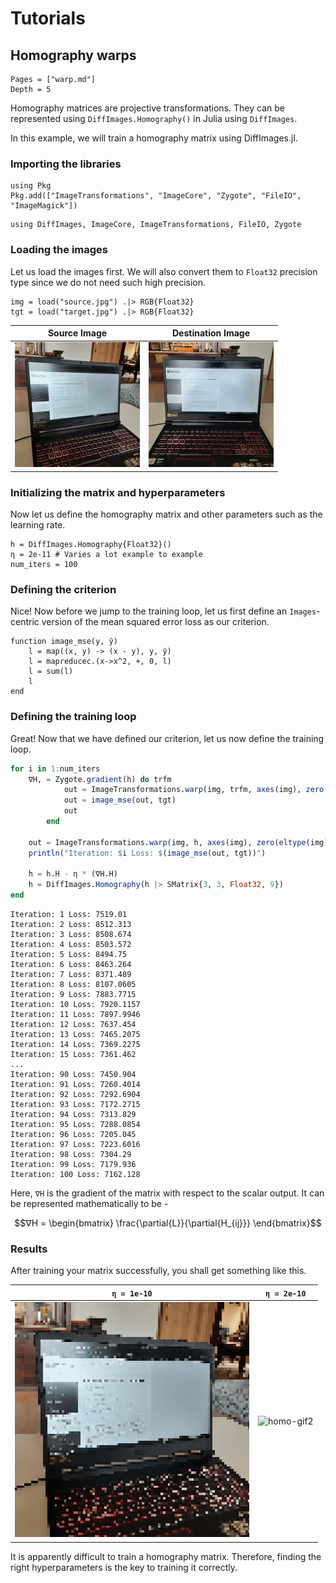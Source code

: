 # Tutorials

## Homography warps
```@contents
Pages = ["warp.md"]
Depth = 5
```
Homography matrices are projective transformations. They can be represented using `DiffImages.Homography()` in Julia using `DiffImages`.

In this example, we will train a homography matrix using DiffImages.jl.
### Importing the libraries
```@setup homo
using Pkg
Pkg.add(["ImageTransformations", "ImageCore", "Zygote", "FileIO", "ImageMagick"])
```
```@repl homo
using DiffImages, ImageCore, ImageTransformations, FileIO, Zygote
```

### Loading the images
Let us load the images first. We will also convert them to `Float32` precision type since we do not need such high precision.
```@repl homo
img = load("source.jpg") .|> RGB{Float32}
tgt = load("target.jpg") .|> RGB{Float32}
```
| Source Image | Destination Image |
|--------------|-------------------|
| ![src](source.jpg) | ![tgt](target.jpg) |

### Initializing the matrix and hyperparameters
Now let us define the homography matrix and other parameters such as the learning rate.
```@repl homo
h = DiffImages.Homography{Float32}()
η = 2e-11 # Varies a lot example to example
num_iters = 100
```
### Defining the criterion
Nice! Now before we jump to the training loop, let us first define an `Images`-centric version of the mean squared error loss as our criterion.
```@repl homo
function image_mse(y, ŷ)
    l = map((x, y) -> (x - y), y, ŷ)
    l = mapreducec.(x->x^2, +, 0, l)
    l = sum(l)
    l
end
```

### Defining the training loop
Great! Now that we have defined our criterion, let us now define the training loop.
```julia
for i in 1:num_iters
    ∇H, = Zygote.gradient(h) do trfm
            out = ImageTransformations.warp(img, trfm, axes(img), zero(eltype(img)))
            out = image_mse(out, tgt)
            out
        end

    out = ImageTransformations.warp(img, h, axes(img), zero(eltype(img)))
    println("Iteration: $i Loss: $(image_mse(out, tgt))")

    h = h.H - η * (∇H.H)
    h = DiffImages.Homography(h |> SMatrix{3, 3, Float32, 9})
end
```
```
Iteration: 1 Loss: 7519.01
Iteration: 2 Loss: 8512.313
Iteration: 3 Loss: 8508.674
Iteration: 4 Loss: 8503.572
Iteration: 5 Loss: 8494.75
Iteration: 6 Loss: 8463.264
Iteration: 7 Loss: 8371.489
Iteration: 8 Loss: 8107.0605
Iteration: 9 Loss: 7883.7715
Iteration: 10 Loss: 7920.1157
Iteration: 11 Loss: 7897.9946
Iteration: 12 Loss: 7637.454
Iteration: 13 Loss: 7465.2075
Iteration: 14 Loss: 7369.2275
Iteration: 15 Loss: 7361.462
...
Iteration: 90 Loss: 7450.904
Iteration: 91 Loss: 7260.4014
Iteration: 92 Loss: 7292.6904
Iteration: 93 Loss: 7172.2715
Iteration: 94 Loss: 7313.829
Iteration: 95 Loss: 7288.0854
Iteration: 96 Loss: 7205.045
Iteration: 97 Loss: 7223.6016
Iteration: 98 Loss: 7304.29
Iteration: 99 Loss: 7179.936
Iteration: 100 Loss: 7162.128
```

Here, `∇H` is the gradient of the matrix with respect to the scalar output. It can be represented mathematically to be -
```math
∇H = 
\begin{bmatrix}
\frac{\partial{L}}{\partial{H_{ij}}}
\end{bmatrix}
```

### Results
After training your matrix successfully, you shall get something like this.

| `η = 1e-10` | `η = 2e-10` |
|-------------|-------------|
| ![homo-gif](warp.gif) | ![homo-gif2](warp2.gif) |

It is apparently difficult to train a homography matrix. Therefore, finding the right hyperparameters is the key to training it correctly.
